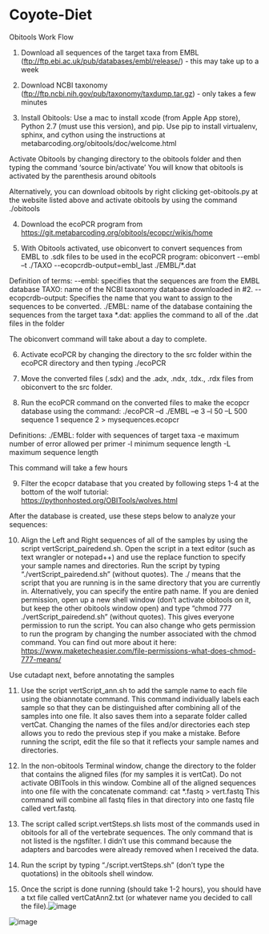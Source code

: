 # Coyote-Diet

Obitools Work Flow

1) Download all sequences of the target taxa from EMBL (ftp://ftp.ebi.ac.uk/pub/databases/embl/release/)  - this may take up to a week

2) Download NCBI taxonomy (ftp://ftp.ncbi.nih.gov/pub/taxonomy/taxdump.tar.gz) - only takes a few minutes

3) Install Obitools: Use a mac to install xcode (from Apple App store), Python 2.7 (must use this version), and pip.  Use pip to install virtualenv, sphinx, and cython using the instructions at metabarcoding.org/obitools/doc/welcome.html

Activate Obitools by changing directory to the obitools folder and then typing the command ‘source bin/activate’
You will know that obitools is activated by the parenthesis around obitools

Alternatively, you can download obitools by right clicking get-obitools.py at the website listed above and activate obitools by using the command ./obitools

4) Download the ecoPCR program from https://git.metabarcoding.org/obitools/ecopcr/wikis/home

5) With Obitools activated, use obiconvert to convert sequences from EMBL to .sdk files to be used in the ecoPCR program: 
obiconvert --embl –t ./TAXO --ecopcrdb-output=embl_last ./EMBL/*.dat

Definition of terms:
--embl: specifies that the sequences are from the EMBL database
TAXO: name of the NCBI taxonomy database downloaded in #2.
--ecopcrdb-output: Specifies the name that you want to assign to the sequences to be converted. 
./EMBL: name of the database containing the sequences from the target taxa
*.dat: applies the command to all of the .dat files in the folder

The obiconvert command will take about a day to complete.

6) Activate ecoPCR by changing the directory to the src folder within the ecoPCR directory and then typing ./ecoPCR

7) Move the converted files (.sdx) and the .adx, .ndx, .tdx., .rdx files from obiconvert to the src folder.

8) Run the ecoPCR command on the converted files to make the ecopcr database using the command: ./ecoPCR –d ./EMBL –e 3 –l 50 –L 500 sequence 1 sequence 2 > mysequences.ecopcr


Definitions:
./EMBL: folder with sequences of target taxa
-e maximum number of error allowed per primer
-l minimum sequence length
-L maximum sequence length

This command will take a few hours

9) Filter the ecopcr database that you created by following steps 1-4 at the bottom of the wolf tutorial: https://pythonhosted.org/OBITools/wolves.html

After the database is created, use these steps below to analyze your sequences:

10)  Align the Left and Right sequences of all of the samples by using the script vertScript_pairedend.sh.  Open the script in a text editor (such as text wrangler or notepad++) and use the replace function to specify your sample names and directories.
Run the script by typing “./vertScript_pairedend.sh” (without quotes).  The ./ means that the script that you are running is in the same directory that you are currently in.  Alternatively, you can specify the entire path name.
 If you are denied permission, open up a new shell window (don’t activate obitools on it, but keep the other obitools window open) and type “chmod 777 ./vertScript_pairedend.sh” (without quotes).  This gives everyone permission to run the script.  You can also change who gets permission to run the program by changing the number associated with the chmod command.  You can find out more about it here:  https://www.maketecheasier.com/file-permissions-what-does-chmod-777-means/  

Use cutadapt next, before annotating the samples

11) Use the script vertScript_ann.sh to add the sample name to each file using the obiannotate command. This command individually labels each sample so that they can be distinguished after combining all of the samples into one file.  It also saves them into a separate folder called vertCat.  Changing the names of the files and/or directories each step allows you to redo the previous step if you make a mistake. Before running the script, edit the file so that it reflects your sample names and directories. 

12) In the non-obitools Terminal window, change the directory to the folder that contains the aligned files (for my samples it is vertCat).  Do not activate OBITools in this window.  Combine all of the aligned sequences into one file with the concatenate command: cat *.fastq > vert.fastq
This command will combine all fastq files in that directory into one fastq file called vert.fastq.

13) The script called script.vertSteps.sh lists most of the commands used in obitools for all of the vertebrate sequences.  The only command that is not listed is the ngsfilter.  I didn’t use this command because the adapters and barcodes were already removed when I received the data.

14) Run the script by typing “./script.vertSteps.sh” (don’t type the quotations) in the obitools shell window.  
15) Once the script is done running (should take 1-2 hours), you should have a txt file called vertCatAnn2.txt (or whatever name you decided to call the file).![image](https://user-images.githubusercontent.com/93494754/140622133-388b6038-fa70-4a6a-9d4a-3199edc781f5.png)

![image](https://user-images.githubusercontent.com/93494754/140622111-d3c4ac7d-20e3-43ee-81db-eefc52bc61b0.png)
